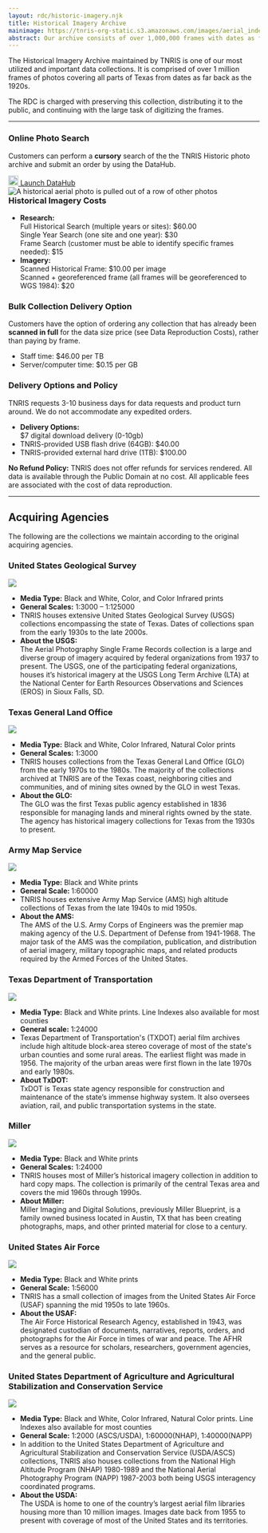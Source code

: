 ```yaml
---
layout: rdc/historic-imagery.njk
title: Historical Imagery Archive
mainimage: https://tnris-org-static.s3.amazonaws.com/images/aerial_index_banner.jpg
abstract: Our archive consists of over 1,000,000 frames with dates as far back as the 1920s.
---
```


<div class="row">
<div class="col-md-6">
<p class="lead">
    The Historical Imagery Archive maintained by TNRIS is one of our most utilized and important data collections. It is comprised of over 1 million frames of photos covering all parts of Texas from dates as far back as the 1920s.
</p>
<p class="lead">
    The RDC is charged with preserving this collection, distributing it to the public, and continuing with the large task of digitizing the frames.
</p>
<hr>
<h3>Online Photo Search</h3>
<p class="lead"> Customers can perform a <strong>cursory</strong> search of the the TNRIS Historic photo archive and submit an order by using the DataHub.</p>
<a style="width: 50%; margin-bottom: 10px;" class="btn btn-lg btn-tnris btn-block center-block" href="https://data.tnris.org/catalog/%7B%22filters%22%3A%7B%22category%22%3A[%22Historic_Imagery%22]%7D%7D"><img style="width: 20px; margin-bottom: 0 !important;" src="https://tnris-org-static.s3.amazonaws.com/images/baseline_view_comfy_white_36dp.png"> Launch DataHub</a>
<img src="https://tnris-org-static.s3.amazonaws.com/images/historicphotocatalog.jpg" class="img-responsive img-rounded" alt="A historical aerial photo is pulled out of a row of other photos">
</div>
<div class='col-md-6'>
<h3 style="margin-top: 0;">Historical Imagery Costs</h3>
<ul>
  <li><strong>Research:</strong><br>
    Full Historical Search (multiple years or sites): $60.00<br>
    Single Year Search (one site and one year): $30<br>
    Frame Search (customer must be able to identify specific frames needed): $15
  </li>
  <li><strong>Imagery:</strong><br>
    Scanned Historical Frame: $10.00 per image<br>
    Scanned + georeferenced frame (all frames will be georeferenced to WGS 1984): $20
  </li>
</ul>
<h3>Bulk Collection Delivery Option</h3>
<p>Customers have the option of ordering any collection that has already been <strong>scanned in full</strong> for the data size price (see Data Reproduction Costs), rather than paying by frame.</p>
<ul>
  <li>Staff time: $46.00 per TB</li>
  <li>Server/computer time: $0.15 per GB</li>
</ul>
<h3>Delivery Options and Policy</h3>
<p>TNRIS requests 3-10 business days for data requests and product turn around. We do not accommodate any expedited orders.</p>
<ul>
  <li><strong>Delivery Options:</strong><br>
    $7 digital download delivery (0-10gb)<br>
  </li>
  <li>TNRIS-provided USB flash drive (64GB): $40.00</li>
  <li>TNRIS-provided external hard drive (1TB): $100.00</li>
</ul>
<div class="bs-callout bs-callout-danger">
  <p><strong>No Refund Policy:</strong> TNRIS does not offer refunds for services rendered. All data is available through the Public Domain at no cost. All applicable fees are associated with the cost of data reproduction.</p>
</div>
</div>
</div>
<hr class="clearfix">
<h2>Acquiring Agencies</h2>
<p>The following are the collections we maintain according to the original acquiring agencies.</p>
<div class="row">
  <div class="col-md-6 acquiring-agency">
      <h3>United States Geological Survey</h3>
      <a href="https://tnris-org-static.s3.amazonaws.com/images/usgs_full.jpg" data-toggle="lightbox" data-gallery="example-gallery" data-title="United States Geological Survey (USGS)">
          <img class="thumbnail pull-left" src="https://tnris-org-static.s3.amazonaws.com/images/usgs_historical_th.jpg">
      </a>
      <ul class="list-clean">
          <li><strong>Media Type:</strong> Black and White, Color, and Color Infrared prints</li>
          <li><strong>General Scales:</strong> 1:3000 – 1:125000</li>
          <li>TNRIS houses extensive United States Geological Survey (USGS) collections encompassing the state of Texas.  Dates of collections span from the early 1930s to the late 2000s.</li>
          <li><strong>About the USGS:</strong><br> The Aerial Photography Single Frame Records collection is a large and diverse group of imagery acquired by federal organizations from 1937 to present.  The USGS, one of the participating federal organizations, houses it’s historical imagery at the USGS Long Term Archive (LTA) at the National Center for Earth Resources Observations and Sciences (EROS) in Sioux Falls, SD.</li>
      </ul>
  </div>
  <div class="col-md-6 acquiring-agency">
      <h3>Texas General Land Office</h3>
      <a href="https://tnris-org-static.s3.amazonaws.com/images/glo_full.jpg" data-toggle="lightbox" data-gallery="example-gallery" data-title="Texas General Land Office (GLO)">
          <img class="thumbnail pull-left" src="https://tnris-org-static.s3.amazonaws.com/images/glo_historical_th.jpg">
      </a>
      <ul class="list-clean">
          <li><strong>Media Type:</strong> Black and White, Color Infrared, Natural Color prints</li>
          <li><strong>General Scales:</strong> 1:3000</li>
          <li>TNRIS houses collections from the Texas General Land Office (GLO) from the early 1970s to the 1980s.  The majority of the collections archived at TNRIS are of the Texas coast, neighboring cities and communities, and of mining sites owned by the GLO in west Texas.</li>
          <li><strong>About the GLO:</strong><br>The GLO was the first Texas public agency established in 1836 responsible for managing lands and mineral rights owned by the state. The agency has historical imagery collections for Texas from the 1930s to present.</li>
      </ul>
  </div>
</div>
<div class="row">
<div class="col-md-6 acquiring-agency">
    <h3>Army Map Service</h3>
    <a href="https://tnris-org-static.s3.amazonaws.com/images/ams_full.jpg" data-toggle="lightbox" data-gallery="example-gallery" data-title="Army Map Service (AMS)">
        <img class="thumbnail pull-left" src="https://tnris-org-static.s3.amazonaws.com/images/armycorp_historical_th.jpg">
    </a>
    <ul class="list-clean">
        <li><strong>Media Type:</strong> Black and White prints </li>
        <li><strong>General Scale: </strong>1:60000</li>
        <li>TNRIS houses extensive Army Map Service (AMS) high altitude collections of Texas from the late 1940s to mid 1950s.</li>
        <li><strong>About the AMS:</strong><br>The AMS of the U.S. Army Corps of Engineers was the premier map making agency of the U.S. Department of Defense from 1941-1968.  The major task of the AMS was the compilation, publication, and distribution of aerial imagery, military topographic maps, and related products required by the Armed Forces of the United States.</li>
    </ul>
</div>
<div class="col-md-6 acquiring-agency">
    <h3>Texas Department of Transportation</h3>
    <a href="https://tnris-org-static.s3.amazonaws.com/images/txdot_full.jpg" data-toggle="lightbox" data-gallery="example-gallery" data-title="Texas Department of Transportation (TXDOT)">
        <img class="thumbnail pull-left" src="https://tnris-org-static.s3.amazonaws.com/images/txdot_historical_th.jpg">
    </a>
    <ul class="list-clean">
        <li><strong>Media Type:</strong> Black and White prints. Line Indexes also available for most counties</li>
        <li><strong>General scale:</strong> 1:24000</li>
        <li>Texas Department of Transportation's (TXDOT) aerial film archives include high altitude block-area stereo coverage of most of the state's urban counties and some rural areas. The earliest flight was made in 1956. The majority of the urban areas were first flown in the late 1970s and early 1980s.</li>
        <li><strong>About TxDOT:</strong><br>TxDOT is Texas state agency responsible for construction and maintenance of the state’s immense highway system.  It also oversees aviation, rail, and public transportation systems in the state.  </li>
    </ul>
</div>
</div>
<div class="row">
  <div class="col-md-6 acquiring-agency">
      <h3>Miller</h3>
      <a href="https://tnris-org-static.s3.amazonaws.com/images/miller_full.jpg" data-toggle="lightbox" data-gallery="example-gallery"  data-title="Miller">
          <img class="thumbnail pull-left" src="https://tnris-org-static.s3.amazonaws.com/images/miller_historical_th.jpg">
      </a>
      <ul class="list-clean">
          <li><strong>Media Type:</strong> Black and White prints</li>
          <li><strong>General Scales:</strong> 1:24000</li>
          <li>TNRIS houses most of Miller’s historical imagery collection in addition to hard copy maps.  The collection is primarily of the central Texas area and covers the mid 1960s through 1990s.</li>
          <li><strong>About Miller:</strong><br>Miller Imaging and Digital Solutions, previously Miller Blueprint, is a family owned business located in Austin, TX that has been creating photographs, maps, and other printed material for close to a century.</li>
      </ul>
  </div>
  <div class="col-md-6 acquiring-agency"><h3>United States Air Force</h3>
      <a href="https://tnris-org-static.s3.amazonaws.com/images/usaf_full.jpg" data-toggle="lightbox" data-gallery="example-gallery"data-title="United States Air Force (USAF)">
          <img class="thumbnail pull-left" src="https://tnris-org-static.s3.amazonaws.com/images/airforce_historical_th.jpg">
      </a>
      <ul class="list-clean">
          <li><strong>Media Type:</strong> Black and White prints</li>
          <li><strong>General Scale:</strong> 1:56000</li>
          <li>TNRIS has a small collection of images from the United States Air Force (USAF) spanning the mid 1950s to late 1960s.</li>
          <li><strong>About the USAF:</strong><br>The Air Force Historical Research Agency, established in 1943, was designated custodian of documents, narratives, reports, orders, and photographs for the Air Force in times of war and peace.  The AFHR serves as a resource for scholars, researchers, government agencies, and the general public.</li>
      </ul>
  </div>
</div>
<div class="row">
  <div class="col-md-6 acquiring-agency">
      <h3>United States Department of Agriculture and Agricultural Stabilization and Conservation Service</h3>
      <a href="https://tnris-org-static.s3.amazonaws.com/images/usda_acs_full.jpg" data-toggle="lightbox" data-gallery="example-gallery" data-title="United States Department of Agriculture (USDA) and Agricultural Stabilization and Conservation Service (ASCS)">
          <img class="thumbnail pull-left" src="https://tnris-org-static.s3.amazonaws.com/images/usda_historical_th.jpg">
      </a>
      <ul class="list-clean">
          <li><strong>Media Type:</strong> Black and White, Color Infrared, Natural Color prints.  Line Indexes also available for most counties</li>
          <li><strong>General Scale:</strong> 1:2000 (ASCS/USDA), 1:60000(NHAP), 1:40000(NAPP)</li>
          <li>In addition to the United States Department of Agriculture and Agricultural Stabilization and Conservation Service (USDA/ASCS) collections, TNRIS also houses collections from the National High Altitude Program (NHAP) 1980-1989 and the National Aerial Photography Program (NAPP) 1987-2003 both being USGS interagency coordinated programs.</li>
          <li><strong>About the USDA:</strong><br>The USDA is home to one of the country’s largest aerial film libraries housing more than 10 million images.  Images date back from 1955 to present with coverage of most of the United States and its territories.</li>
      </ul>
  </div>
</div>
